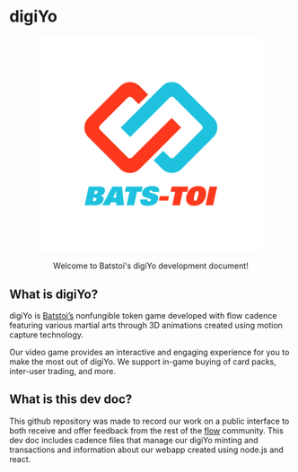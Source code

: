# digiYo

<p align="center">
  <a href = https://batstoi.com/>
    <img width="400" src="BT_logo_color.png" /> 
  </a>
</p>
<p align = "center">
  Welcome to Batstoi's digiYo development document!
  </p>
  
## What is digiYo?

digiYo is [Batstoi’s](https://batstoi.com/) nonfungible token game developed with flow cadence featuring various martial arts through 3D animations created using motion capture technology. 

Our video game provides an interactive and engaging experience for you to make the most out of digiYo. We support in-game buying of card packs, inter-user trading, and more.

## What is this dev doc?
This github repository was made to record our work on a public interface to both receive and offer feedback from the rest of the [flow](https://www.onflow.org/) community. This dev doc includes cadence files that manage our digiYo minting and transactions and information about our webapp created using node.js and react. 

